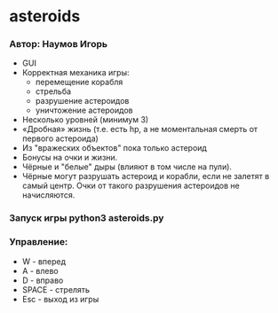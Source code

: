 # asteroids
### Автор: Наумов Игорь
- GUI
- Корректная механика игры:
   * перемещение корабля
   * стрельба
   * разрушение астероидов
   * уничтожение астероидов
- Несколько уровней (минимум 3)
- «Дробная» жизнь (т.е. есть hp, а не моментальная смерть от первого астероида)
- Из "вражеских объектов" пока только астероид
- Бонусы на очки и жизни.
- Чёрные и "белые" дыры (влияют в том числе на пули).
- Чёрные могут разрушать астероид и корабли, если не залетят в самый центр. Очки от такого разрушения астероидов не начисляются.

### Запуск игры python3 asteroids.py
### Управление:
- W - вперед
- A - влево
- D - вправо
- SPACE - стрелять
- Esc - выход из игры